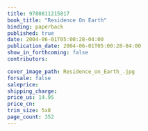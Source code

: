 ```yaml
---
title: 9780811215817
book_title: "Residence On Earth"
binding: paperback
published: true
date: 2004-06-01T05:00:28-04:00
publication_date: 2004-06-01T05:00:28-04:00
show_in_forthcoming: false
contributors:

cover_image_path: Residence_on_Earth_.jpg
forsale: false
saleprice:
shipping_charge:
price_us: 14.95
price_cn:
trim_size: 5x8
page_count: 352
---
```


